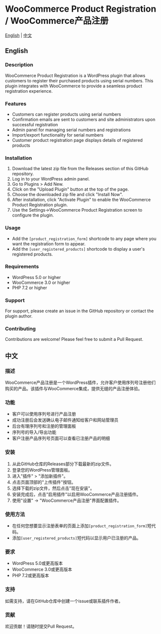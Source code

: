 # WooCommerce Product Registration / WooCommerce产品注册

[English](#english) | [中文](#中文)

## English

### Description
WooCommerce Product Registration is a WordPress plugin that allows customers to register their purchased products using serial numbers. This plugin integrates with WooCommerce to provide a seamless product registration experience.

### Features
- Customers can register products using serial numbers
- Confirmation emails are sent to customers and site administrators upon successful registration
- Admin panel for managing serial numbers and registrations
- Import/export functionality for serial numbers
- Customer product registration page displays details of registered products

### Installation
1. Download the latest zip file from the Releases section of this GitHub repository.
2. Log in to your WordPress admin panel.
3. Go to Plugins > Add New.
4. Click on the "Upload Plugin" button at the top of the page.
5. Choose the downloaded zip file and click "Install Now".
6. After installation, click "Activate Plugin" to enable the WooCommerce Product Registration plugin.
7. Use the Settings->WooCommerce Product Registration screen to configure the plugin.

### Usage
- Add the `[product_registration_form]` shortcode to any page where you want the registration form to appear.
- Add the `[user_registered_products]` shortcode to display a user's registered products.

### Requirements
- WordPress 5.0 or higher
- WooCommerce 3.0 or higher
- PHP 7.2 or higher

### Support
For support, please create an issue in the GitHub repository or contact the plugin author.

### Contributing
Contributions are welcome! Please feel free to submit a Pull Request.

## 中文

### 描述
WooCommerce产品注册是一个WordPress插件，允许客户使用序列号注册他们购买的产品。该插件与WooCommerce集成，提供无缝的产品注册体验。

### 功能
- 客户可以使用序列号进行产品注册
- 成功注册后会发送确认电子邮件通知给客户和网站管理员
- 后台有理序列号和注册的管理面板
- 序列号的导入/导出功能
- 客户注册产品序列号页面可以查看已注册产品的明细

### 安装
1. 从此GitHub仓库的Releases部分下载最新的zip文件。
2. 登录您的WordPress管理面板。
3. 进入"插件" > "添加新插件"。
4. 点击页面顶部的"上传插件"按钮。
5. 选择下载的zip文件，然后点击"现在安装"。
6. 安装完成后，点击"启用插件"以启用WooCommerce产品注册插件。
7. 使用"设置" -> "WooCommerce产品注册"界面配置插件。

### 使用方法
- 在任何您想要显示注册表单的页面上添加`[product_registration_form]`短代码。
- 添加`[user_registered_products]`短代码以显示用户已注册的产品。

### 要求
- WordPress 5.0或更高版本
- WooCommerce 3.0或更高版本
- PHP 7.2或更高版本

### 支持
如需支持，请在GitHub仓库中创建一个issue或联系插件作者。

### 贡献
欢迎贡献！请随时提交Pull Request。
